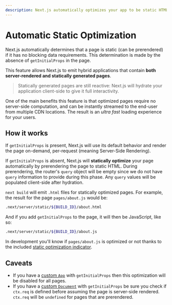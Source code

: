 ```yaml
---
description: Next.js automatically optimizes your app to be static HTML whenever possible. Learn how it works here.
---
```


# Automatic Static Optimization

Next.js automatically determines that a page is static (can be prerendered) if it has no blocking data requirements. This determination is made by the absence of `getInitialProps` in the page.

This feature allows Next.js to emit hybrid applications that contain **both server-rendered and statically generated pages**.

> Statically generated pages are still reactive: Next.js will hydrate your application client-side to give it full interactivity.

One of the main benefits this feature is that optimized pages require no server-side computation, and can be instantly streamed to the end-user from multiple CDN locations. The result is an _ultra fast_ loading experience for your users.

## How it works

If `getInitialProps` is present, Next.js will use its default behavior and render the page on-demand, per-request (meaning Server-Side Rendering).

If `getInitialProps` is absent, Next.js will **statically optimize** your page automatically by prerendering the page to static HTML. During prerendering, the router's `query` object will be empty since we do not have `query` information to provide during this phase. Any `query` values will be populated client-side after hydration.

`next build` will emit `.html` files for statically optimized pages. For example, the result for the page `pages/about.js` would be:

```bash
.next/server/static/${BUILD_ID}/about.html
```

And if you add `getInitialProps` to the page, it will then be JavaScript, like so:

```bash
.next/server/static/${BUILD_ID}/about.js
```

In development you'll know if `pages/about.js` is optimized or not thanks to the included [static optimization indicator](/docs/api-reference/next.config.js/static-optimization-indicator.md).

## Caveats

- If you have a [custom `App`](/docs/advanced-features/custom-app.md) with `getInitialProps` then this optimization will be disabled for all pages.
- If you have a [custom `Document`](/docs/advanced-features/custom-document.md) with `getInitialProps` be sure you check if `ctx.req` is defined before assuming the page is server-side rendered. `ctx.req` will be `undefined` for pages that are prerendered.
